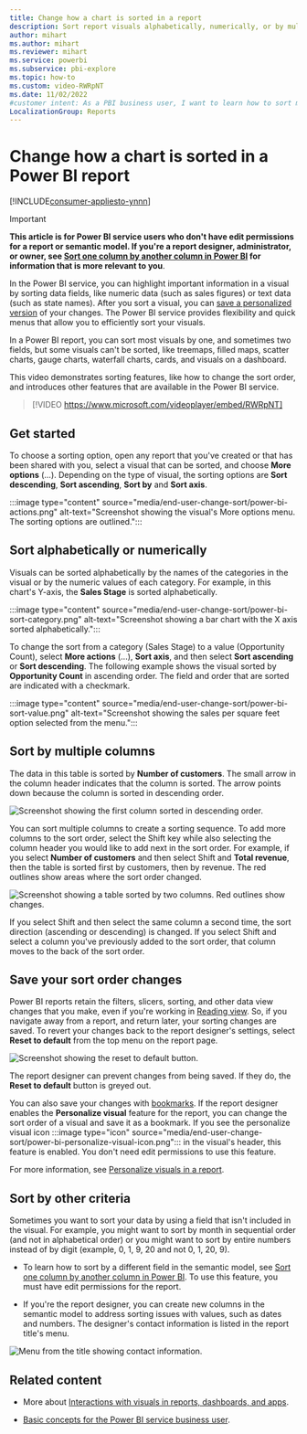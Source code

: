 ```yaml
---
title: Change how a chart is sorted in a report
description: Sort report visuals alphabetically, numerically, or by multiple columns in Power BI service, and learn how to save your changes.
author: mihart
ms.author: mihart
ms.reviewer: mihart
ms.service: powerbi
ms.subservice: pbi-explore
ms.topic: how-to
ms.custom: video-RWRpNT
ms.date: 11/02/2022
#customer intent: As a PBI business user, I want to learn how to sort my report visuals so that they look the way I like and are easier to interpret. 
LocalizationGroup: Reports
---
```


# Change how a chart is sorted in a Power BI report

[!INCLUDE[consumer-appliesto-ynnn](../includes/consumer-appliesto-ynnn.md)]

> [!IMPORTANT]
> **This article is for Power BI service users who don't have edit permissions for a report or semantic model. If you're a report designer, administrator, or owner, see [Sort one column by another column in Power BI](../create-reports/desktop-sort-by-column.md) for information that is more relevant to you**.

In the Power BI service, you can highlight important information in a visual by sorting data fields, like numeric data (such as sales figures) or text data (such as state names). After you sort a visual, you can [save a personalized version](#save-your-sort-order-changes) of your changes. The Power BI service provides flexibility and quick menus that allow you to efficiently sort your visuals.

In a Power BI report, you can sort most visuals by one, and sometimes two fields, but some visuals can't be sorted, like treemaps, filled maps, scatter charts, gauge charts, waterfall charts, cards, and visuals on a dashboard.

This video demonstrates sorting features, like how to change the sort order, and introduces other features that are available in the Power BI service.

> [!VIDEO https://www.microsoft.com/videoplayer/embed/RWRpNT]

## Get started

To choose a sorting option, open any report that you've created or that has been shared with you, select a visual that can be sorted, and choose **More options** (...). Depending on the type of visual, the sorting options are **Sort descending**, **Sort ascending**, **Sort by** and **Sort axis**.

:::image type="content" source="media/end-user-change-sort/power-bi-actions.png" alt-text="Screenshot showing the visual's More options menu. The sorting options are outlined.":::

## Sort alphabetically or numerically

Visuals can be sorted alphabetically by the names of the categories in the visual or by the numeric values of each category. For example, in this chart's Y-axis, the **Sales Stage** is sorted alphabetically.

:::image type="content" source="media/end-user-change-sort/power-bi-sort-category.png" alt-text="Screenshot showing a bar chart with the X axis sorted alphabetically.":::

To change the sort from a category (Sales Stage) to a value (Opportunity Count), select **More actions** (...), **Sort axis**, and then select **Sort ascending** or **Sort descending**. The following example shows the visual sorted by **Opportunity Count** in ascending order. The field and order that are sorted are indicated with a checkmark.

:::image type="content" source="media/end-user-change-sort/power-bi-sort-value.png" alt-text="Screenshot showing the sales per square feet option selected from the menu.":::

## Sort by multiple columns

The data in this table is sorted by **Number of customers**. The small arrow in the column header indicates that the column is sorted. The arrow points down because the column is sorted in descending order.

![Screenshot showing the first column sorted in descending order.](media/end-user-change-sort/power-bi-sort-column.png)

You can sort multiple columns to create a sorting sequence. To add more columns to the sort order, select the Shift key while also selecting the column header you would like to add next in the sort order. For example, if you select **Number of customers** and then select Shift and **Total revenue**, then the table is sorted first by customers, then by revenue. The red outlines show areas where the sort order changed.

![Screenshot showing a table sorted by two columns. Red outlines show changes.](media/end-user-change-sort/power-bi-sort-second.png)

If you select Shift and then select the same column a second time, the sort direction (ascending or descending) is changed. If you select Shift and select a column you've previously added to the sort order, that column moves to the back of the sort order.

## Save your sort order changes

Power BI reports retain the filters, slicers, sorting, and other data view changes that you make, even if you're working in [Reading view](end-user-reading-view.md#reading-view). So, if you navigate away from a report, and return later, your sorting changes are saved. To revert your changes back to the report designer's settings, select **Reset to default** from the top menu on the report page.

![Screenshot showing the reset to default button.](media/end-user-change-sort/power-bi-reset.png)

The report designer can prevent changes from being saved. If they do, the **Reset to default** button is greyed out.

You can also save your changes with [bookmarks](end-user-bookmarks.md). If the report designer enables the **Personalize visual** feature for the report, you can change the sort order of a visual and save it as a bookmark. If you see the personalize visual icon :::image type="icon" source="media/end-user-change-sort/power-bi-personalize-visual-icon.png"::: in the visual's header, this feature is enabled. You don't need edit permissions to use this feature.

For more information, see [Personalize visuals in a report](end-user-personalize-visuals.md).

## Sort by other criteria

Sometimes you want to sort your data by using a field that isn't included in the visual. For example, you might want to sort by month in sequential order (and not in alphabetical order) or you might want to sort by entire numbers instead of by digit (example, 0, 1, 9, 20 and not 0, 1, 20, 9).  

- To learn how to sort by a different field in the semantic model, see [Sort one column by another column in Power BI](../create-reports/desktop-sort-by-column.md). To use this feature, you must have edit permissions for the report.

- If you're the report designer, you can create new columns in the semantic model to address sorting issues with values, such as dates and numbers. The designer's contact information is listed in the report title's menu.

![Menu from the title showing contact information.](media/end-user-change-sort/power-bi-heading.png)

## Related content

- More about [Interactions with visuals in reports, dashboards, and apps](end-user-visualizations.md).

- [Basic concepts for the Power BI service business user](end-user-basic-concepts.md).
